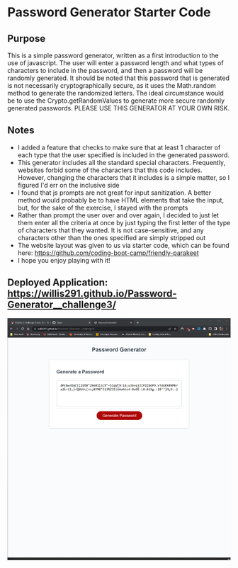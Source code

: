 # Password Generator Starter Code

## Purpose

This is a simple password generator, written as a first introduction to the use of javascript. The user will enter a password length and what types of characters to include in the password, and then a password will be randomly generated. It should be noted that this password that is generated is not necessarily cryptographically secure, as it uses the Math.random method to generate the randomized letters. The ideal circumstance would be to use the Crypto.getRandomValues to generate more secure randomly generated passwords. PLEASE USE THIS GENERATOR AT YOUR OWN RISK.

## Notes

- I added a feature that checks to make sure that at least 1 character of each type that the user specified is included in the generated password.
- This generator includes all the standard special characters. Frequently, websites forbid some of the characters that this code includes. However, changing the characters that it includes is a simple matter, so I figured I'd err on the inclusive side
- I found that js prompts are not great for input sanitization. A better method would probably be to have HTML elements that take the input, but, for the sake of the exercise, I stayed with the prompts
- Rather than prompt the user over and over again, I decided to just let them enter all the criteria at once by just typing the first letter of the type of characters that they wanted. It is not case-sensitive, and any characters other than the ones specified are simply stripped out
- The website layout was given to us via starter code, which can be found here: https://github.com/coding-boot-camp/friendly-parakeet
- I hope you enjoy playing with it!

## Deployed Application: https://willis291.github.io/Password-Generator__challenge3/

![Website with 128-character password displayed](./assets/website_screenshot.png)
